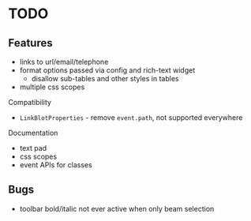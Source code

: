 TODO
====

## Features

- links to url/email/telephone
- format options passed via config and rich-text widget
    - disallow sub-tables and other styles in tables
- multiple css scopes


Compatibility

- `LinkBlotProperties` - remove `event.path`, not supported everywhere


Documentation

- text pad
- css scopes
- event APIs for classes


## Bugs

- toolbar bold/italic not ever active when only beam selection